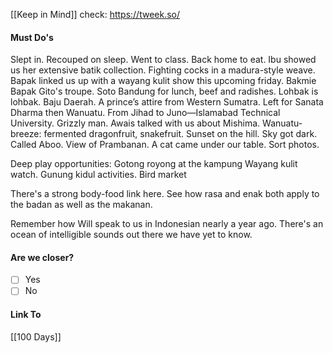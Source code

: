 [[Keep in Mind]]
check: https://tweek.so/
#### Must Do's
Slept in. Recouped on sleep. Went to class. Back home to eat. Ibu showed us her extensive batik collection. Fighting cocks in a madura-style weave. Bapak linked us up with a wayang kulit show this upcoming friday. Bakmie Bapak Gito's troupe. Soto Bandung for lunch, beef and radishes. Lohbak is lohbak. Baju Daerah. A prince’s attire from Western Sumatra. Left for Sanata Dharma then Wanuatu. From Jihad to Juno—Islamabad Technical University. Grizzly man. Awais talked with us about Mishima. Wanuatu-breeze: fermented dragonfruit, snakefruit. Sunset on the hill. Sky got dark. Called Aboo. View of Prambanan. A cat came under our table. Sort photos.

Deep play opportunities:
Gotong royong at the kampung
Wayang kulit watch. Gunung kidul activities.
Bird market

There's a strong body-food link here. See how rasa and enak both apply to the badan as well as the makanan.

Remember how Will speak to us in Indonesian nearly a year ago. There's an ocean of intelligible sounds out there we have yet to know. 
#### Are we closer?
- [ ] Yes
- [ ] No
#### Link To
[[100 Days]]